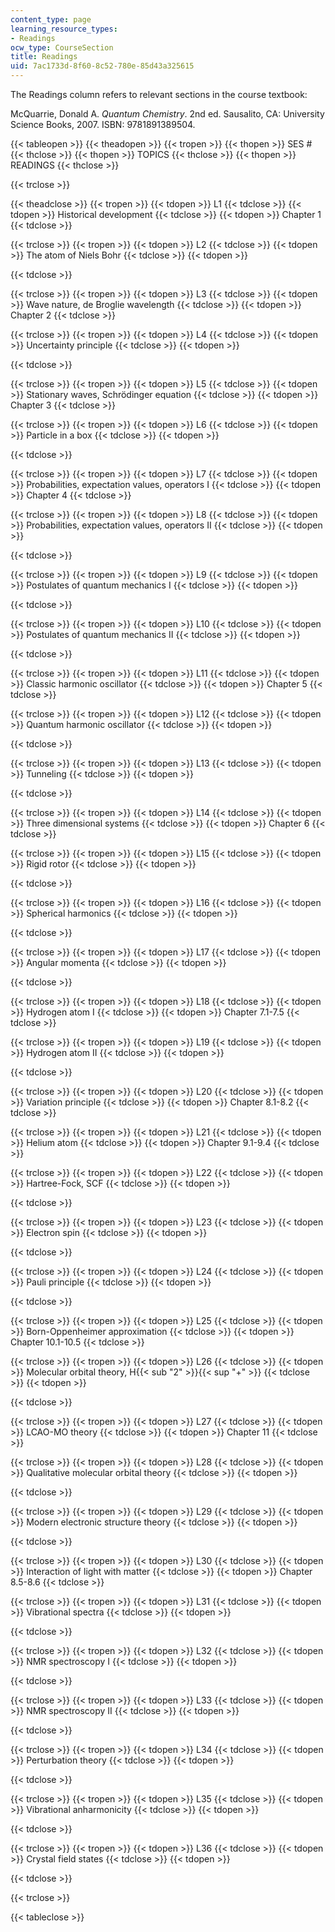 ```yaml
---
content_type: page
learning_resource_types:
- Readings
ocw_type: CourseSection
title: Readings
uid: 7ac1733d-8f60-8c52-780e-85d43a325615
---
```


The Readings column refers to relevant sections in the course textbook:

McQuarrie, Donald A. _Quantum Chemistry_. 2nd ed. Sausalito, CA: University Science Books, 2007. ISBN: 9781891389504.

{{< tableopen >}}
{{< theadopen >}}
{{< tropen >}}
{{< thopen >}}
SES #
{{< thclose >}}
{{< thopen >}}
TOPICS
{{< thclose >}}
{{< thopen >}}
READINGS
{{< thclose >}}

{{< trclose >}}

{{< theadclose >}}
{{< tropen >}}
{{< tdopen >}}
L1
{{< tdclose >}}
{{< tdopen >}}
Historical development
{{< tdclose >}}
{{< tdopen >}}
Chapter 1
{{< tdclose >}}

{{< trclose >}}
{{< tropen >}}
{{< tdopen >}}
L2
{{< tdclose >}}
{{< tdopen >}}
The atom of Niels Bohr
{{< tdclose >}}
{{< tdopen >}}

{{< tdclose >}}

{{< trclose >}}
{{< tropen >}}
{{< tdopen >}}
L3
{{< tdclose >}}
{{< tdopen >}}
Wave nature, de Broglie wavelength
{{< tdclose >}}
{{< tdopen >}}
Chapter 2
{{< tdclose >}}

{{< trclose >}}
{{< tropen >}}
{{< tdopen >}}
L4
{{< tdclose >}}
{{< tdopen >}}
Uncertainty principle
{{< tdclose >}}
{{< tdopen >}}

{{< tdclose >}}

{{< trclose >}}
{{< tropen >}}
{{< tdopen >}}
L5
{{< tdclose >}}
{{< tdopen >}}
Stationary waves, Schrödinger equation
{{< tdclose >}}
{{< tdopen >}}
Chapter 3
{{< tdclose >}}

{{< trclose >}}
{{< tropen >}}
{{< tdopen >}}
L6
{{< tdclose >}}
{{< tdopen >}}
Particle in a box
{{< tdclose >}}
{{< tdopen >}}

{{< tdclose >}}

{{< trclose >}}
{{< tropen >}}
{{< tdopen >}}
L7
{{< tdclose >}}
{{< tdopen >}}
Probabilities, expectation values, operators I
{{< tdclose >}}
{{< tdopen >}}
Chapter 4
{{< tdclose >}}

{{< trclose >}}
{{< tropen >}}
{{< tdopen >}}
L8
{{< tdclose >}}
{{< tdopen >}}
Probabilities, expectation values, operators II
{{< tdclose >}}
{{< tdopen >}}

{{< tdclose >}}

{{< trclose >}}
{{< tropen >}}
{{< tdopen >}}
L9
{{< tdclose >}}
{{< tdopen >}}
Postulates of quantum mechanics I
{{< tdclose >}}
{{< tdopen >}}

{{< tdclose >}}

{{< trclose >}}
{{< tropen >}}
{{< tdopen >}}
L10
{{< tdclose >}}
{{< tdopen >}}
Postulates of quantum mechanics II
{{< tdclose >}}
{{< tdopen >}}

{{< tdclose >}}

{{< trclose >}}
{{< tropen >}}
{{< tdopen >}}
L11
{{< tdclose >}}
{{< tdopen >}}
Classic harmonic oscillator
{{< tdclose >}}
{{< tdopen >}}
Chapter 5
{{< tdclose >}}

{{< trclose >}}
{{< tropen >}}
{{< tdopen >}}
L12
{{< tdclose >}}
{{< tdopen >}}
Quantum harmonic oscillator
{{< tdclose >}}
{{< tdopen >}}

{{< tdclose >}}

{{< trclose >}}
{{< tropen >}}
{{< tdopen >}}
L13
{{< tdclose >}}
{{< tdopen >}}
Tunneling
{{< tdclose >}}
{{< tdopen >}}

{{< tdclose >}}

{{< trclose >}}
{{< tropen >}}
{{< tdopen >}}
L14
{{< tdclose >}}
{{< tdopen >}}
Three dimensional systems
{{< tdclose >}}
{{< tdopen >}}
Chapter 6
{{< tdclose >}}

{{< trclose >}}
{{< tropen >}}
{{< tdopen >}}
L15
{{< tdclose >}}
{{< tdopen >}}
Rigid rotor
{{< tdclose >}}
{{< tdopen >}}

{{< tdclose >}}

{{< trclose >}}
{{< tropen >}}
{{< tdopen >}}
L16
{{< tdclose >}}
{{< tdopen >}}
Spherical harmonics
{{< tdclose >}}
{{< tdopen >}}

{{< tdclose >}}

{{< trclose >}}
{{< tropen >}}
{{< tdopen >}}
L17
{{< tdclose >}}
{{< tdopen >}}
Angular momenta
{{< tdclose >}}
{{< tdopen >}}

{{< tdclose >}}

{{< trclose >}}
{{< tropen >}}
{{< tdopen >}}
L18
{{< tdclose >}}
{{< tdopen >}}
Hydrogen atom I
{{< tdclose >}}
{{< tdopen >}}
Chapter 7.1-7.5
{{< tdclose >}}

{{< trclose >}}
{{< tropen >}}
{{< tdopen >}}
L19
{{< tdclose >}}
{{< tdopen >}}
Hydrogen atom II
{{< tdclose >}}
{{< tdopen >}}

{{< tdclose >}}

{{< trclose >}}
{{< tropen >}}
{{< tdopen >}}
L20
{{< tdclose >}}
{{< tdopen >}}
Variation principle
{{< tdclose >}}
{{< tdopen >}}
Chapter 8.1-8.2
{{< tdclose >}}

{{< trclose >}}
{{< tropen >}}
{{< tdopen >}}
L21
{{< tdclose >}}
{{< tdopen >}}
Helium atom
{{< tdclose >}}
{{< tdopen >}}
Chapter 9.1-9.4
{{< tdclose >}}

{{< trclose >}}
{{< tropen >}}
{{< tdopen >}}
L22
{{< tdclose >}}
{{< tdopen >}}
Hartree-Fock, SCF
{{< tdclose >}}
{{< tdopen >}}

{{< tdclose >}}

{{< trclose >}}
{{< tropen >}}
{{< tdopen >}}
L23
{{< tdclose >}}
{{< tdopen >}}
Electron spin
{{< tdclose >}}
{{< tdopen >}}

{{< tdclose >}}

{{< trclose >}}
{{< tropen >}}
{{< tdopen >}}
L24
{{< tdclose >}}
{{< tdopen >}}
Pauli principle
{{< tdclose >}}
{{< tdopen >}}

{{< tdclose >}}

{{< trclose >}}
{{< tropen >}}
{{< tdopen >}}
L25
{{< tdclose >}}
{{< tdopen >}}
Born-Oppenheimer approximation
{{< tdclose >}}
{{< tdopen >}}
Chapter 10.1-10.5
{{< tdclose >}}

{{< trclose >}}
{{< tropen >}}
{{< tdopen >}}
L26
{{< tdclose >}}
{{< tdopen >}}
Molecular orbital theory, H{{< sub "2" >}}{{< sup "\+" >}}
{{< tdclose >}}
{{< tdopen >}}

{{< tdclose >}}

{{< trclose >}}
{{< tropen >}}
{{< tdopen >}}
L27
{{< tdclose >}}
{{< tdopen >}}
LCAO-MO theory
{{< tdclose >}}
{{< tdopen >}}
Chapter 11
{{< tdclose >}}

{{< trclose >}}
{{< tropen >}}
{{< tdopen >}}
L28
{{< tdclose >}}
{{< tdopen >}}
Qualitative molecular orbital theory
{{< tdclose >}}
{{< tdopen >}}

{{< tdclose >}}

{{< trclose >}}
{{< tropen >}}
{{< tdopen >}}
L29
{{< tdclose >}}
{{< tdopen >}}
Modern electronic structure theory
{{< tdclose >}}
{{< tdopen >}}

{{< tdclose >}}

{{< trclose >}}
{{< tropen >}}
{{< tdopen >}}
L30
{{< tdclose >}}
{{< tdopen >}}
Interaction of light with matter
{{< tdclose >}}
{{< tdopen >}}
Chapter 8.5-8.6
{{< tdclose >}}

{{< trclose >}}
{{< tropen >}}
{{< tdopen >}}
L31
{{< tdclose >}}
{{< tdopen >}}
Vibrational spectra
{{< tdclose >}}
{{< tdopen >}}

{{< tdclose >}}

{{< trclose >}}
{{< tropen >}}
{{< tdopen >}}
L32
{{< tdclose >}}
{{< tdopen >}}
NMR spectroscopy I
{{< tdclose >}}
{{< tdopen >}}

{{< tdclose >}}

{{< trclose >}}
{{< tropen >}}
{{< tdopen >}}
L33
{{< tdclose >}}
{{< tdopen >}}
NMR spectroscopy II
{{< tdclose >}}
{{< tdopen >}}

{{< tdclose >}}

{{< trclose >}}
{{< tropen >}}
{{< tdopen >}}
L34
{{< tdclose >}}
{{< tdopen >}}
Perturbation theory
{{< tdclose >}}
{{< tdopen >}}

{{< tdclose >}}

{{< trclose >}}
{{< tropen >}}
{{< tdopen >}}
L35
{{< tdclose >}}
{{< tdopen >}}
Vibrational anharmonicity
{{< tdclose >}}
{{< tdopen >}}

{{< tdclose >}}

{{< trclose >}}
{{< tropen >}}
{{< tdopen >}}
L36
{{< tdclose >}}
{{< tdopen >}}
Crystal field states
{{< tdclose >}}
{{< tdopen >}}

{{< tdclose >}}

{{< trclose >}}

{{< tableclose >}}